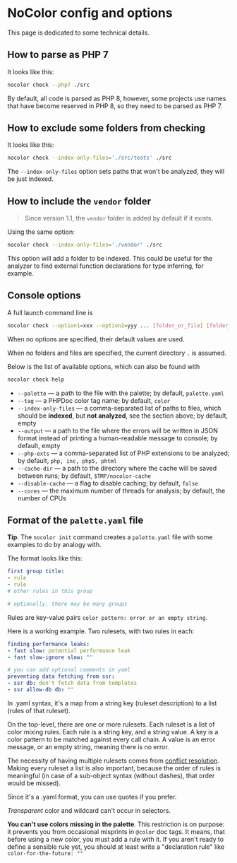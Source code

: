# NoColor config and options

This page is dedicated to some technical details.

## How to parse as PHP 7

It looks like this:

```bash
nocolor check --php7 ./src
```

By default, all code is parsed as PHP 8, however, some projects use names that have become reserved in PHP 8, so they need to be parsed as PHP 7.

## How to exclude some folders from checking

It looks like this:

```bash
nocolor check --index-only-files='./src/tests' ./src
```

The `--index-only-files` option sets paths that won't be analyzed, they will be just indexed.


## How to include the `vendor` folder

>  Since version 1.1, the `vendor` folder is added by default if it exists.

Using the same option:

```bash
nocolor check --index-only-files='./vendor' ./src
```

This option will add a folder to be indexed. This could be useful for the analyzer to find external function declarations for type inferring, for example.


## Console options

A full launch command line is
```bash
nocolor check --option1=xxx --option2=yyy ... [folder_or_file] [folder_or_file] ...
```

When no options are specified, their default values are used.

When no folders and files are specified, the current directory `.` is assumed.

Below is the list of available options, which can also be found with
```bash
nocolor check help
```

- `--palette` — a path to the file with the palette; by default, `palette.yaml`
- `--tag` — a PHPDoc color tag name; by default, `color`
- `--index-only-files` — a comma-separated list of paths to files, which should be **indexed**, but **not analyzed**, see the section above; by default, empty
- `--output` — a path to the file where the errors will be written in JSON format instead of printing a human-readable message to console; by default, empty
- `--php-exts` — a comma-separated list of PHP extensions to be analyzed; by default, `php, inc, php5, phtml`
- `--cache-dir` — a path to the directory where the cache will be saved between runs; by default, `$TMP/nocolor-cache`
- `--disable-cache` — a flag to disable caching; by default, `false`
- `--cores` — the maximum number of threads for analysis; by default, the number of CPUs


## Format of the `palette.yaml` file

**Tip**. The `nocolor init` command creates a `palette.yaml` file with some examples to do by analogy with.

The format looks like this:
```yaml
first group title:
- rule
- rule
# other rules in this group

# optionally, there may be many groups
```

Rules are key-value pairs `color pattern: error or an empty string`.

Here is a working example. Two rulesets, with two rules in each:
```yaml
finding performance leaks:
- fast slow: potential performance leak 
- fast slow-ignore slow: ""

# you can add optional comments in yaml
preventing data fetching from ssr:  
- ssr db: don't fetch data from templates 
- ssr allow-db db: ""
```

In .yaml syntax, it's a map from a string key (ruleset description) to a list (rules of that ruleset). 

On the top-level, there are one or more rulesets. Each ruleset is a list of color mixing rules. Each rule is a string key, and a string value. A key is a color pattern to be matched against every call chain. A value is an error message, or an empty string, meaning there is no error.

The necessity of having multiple rulesets comes from [conflict resolution](/docs/introducing_colors.md#conflict-resolution-if-many-rules-are-matched). Making every ruleset a list is also important, because the order of rules is meaningful (in case of a sub-object syntax (without dashes), that order would be missed).

Since it's a .yaml format, you can use quotes if you prefer. 

*Transparent* color and wildcard can't occur in selectors.

**You can't use colors missing in the palette**. This restriction is on purpose: it prevents you from occasional misprints in `@color` doc tags. It means, that before using a new color, you must add a rule with it. If you aren't ready to define a sensible rule yet, you should at least write a "declaration rule" like `color-for-the-future: ""`
